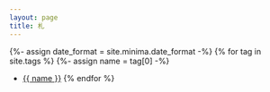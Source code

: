 ```yaml
---
layout: page
title: 札
---
```


{%- assign date_format = site.minima.date_format -%}
{% for tag in site.tags %}
  {%- assign name = tag[0] -%}
  * <a href="{{ '/archives/tag/' | append: name | relative_url }}">{{ name }}</a>
{% endfor %}
